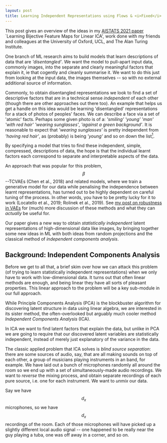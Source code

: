 ```yaml
---
layout: post
title: Learning Independent Representations using Flows & <i>Fixed</i> Linear Models
---
```



This post gives an overview of the ideas in my [AISTATS 2021 paper](https://arxiv.org/abs/2002.07766) `Learning Bijective Feature Maps for Linear ICA', work done with my friends and colleagues at the University of Oxford, UCL, and The Alan Turing Institute.


One branch of ML research aims to build models that learn descriptions of data that are _'disentangled'_.
We want the model to pull-apart input data, commonly images, into the separate and clearly meaningful factors that explain it, ie that cogently and cleanly summarise it.
We want to do this just from looking at the input data, the images themselves -- so with no external additional source of information.

Commonly, to obtain disentangled representations we look to find a set of descriptive factors that are in a technical sense _independent_ of each other (though there are other approaches out there too).
An example that helps us get a handle on this idea would be learning 'disentangled' representations for a stack of photos of peoples' faces.
We can describe a face via a set of 'atomic' facts.
Perhaps some given photo is of a: _'smiling'_ _'young'_ _'man'_ _'with red hair'_ _'wearing sunglasses'_, _'against a green background'_.
It is reasonable to expect that _'wearing sunglasses'_ is pretty independent from _'having red hair'_, as (probably) is being _'young'_ and so on down the list[^1].

By specifying a model that tries to find these independent, simple, compressed, descriptions of data, the hope is that the individual learnt factors each correspond to separate and interpretable aspects of the data.

An approach that was popular for this problem, $$\beta$$--TCVAEs (Chen et al., 2018) and related models, where we train a generative model for our data while penalising the independence between learnt representations, has turned out to be highly dependent on careful tuning of the process.
In other words, you have to be pretty lucky for it to work (Locatello et al., 2019; Rolinek et al., 2019).
See [my post on robustness in VAEs](https://matthewwilletts.github.io/Defending-VAEs-from-Adversarial-Attack/) for (much) more discussion of these methods and what they can _actually_ be useful for. 

Our paper gives a new way to obtain _statistically independent_ latent representations of high-dimensional data like images, by bringing together some new ideas in ML with both ideas from random projections and the classical method of _independent components analysis_.

## Background: Independent Components Analysis

<!-- Perhaps you've heard of Principle Components Analysis (PCA), where we use some gorgeous linear algebra to find a simple low-dimensional representation of our data.
 -->

Before we get to all that, a brief skim over how we can attack this problem (of trying to learn statistically independent representations) when we only have to work with low-dimensional data.
It turns out that often linear methods are enough, and being linear they have all sorts of pleasant properties.
This linear approach to the problem will be a key sub-module in our full approach.

While Principle Components Analysis (PCA) is the blockbuster algorithm for discovering latent structure in data using linear algebra, we are interested in its sister method, the often-overlooked but arguably much cooler method _Independent Components Analysis_ (ICA).
$$\renewcommand{\vector}[1]{\boldsymbol{\mathbf{#1}}}$$
$$\renewcommand{\v}{\vector}$$
$$\newcommand\vv[1]{\vec{\v{#1}}}$$
$$\newcommand\KL{\mathrm{KL}}$$
$$\newcommand\ELBO{\mathcal{L}}$$
$$\newcommand\expect{\mathbb{E}}$$
$$\newcommand\diff{\mathrm{d}}$$
$$\newcommand\argmin{\mathrm{arg \,min}}$$

In ICA we want to find latent factors that explain the data, but unlike in PCA we are going to require that our discovered latent variables are statistically independent, instead of merely just explanatory of the variance in the data.

The classic applied problem that ICA solves is _blind source separation_: there are some sources of audio, say, that are all making sounds on top of each other, a group of musicians playing instruments in an band, for example.
We have laid out a bunch of microphones randomly all around the room so we end up with a set of simultaneously-made audio recordings.
We want to _reverse_ the mixing process, and obtain separate recordings of each pure source, i.e. one for each instrument.
We want to _unmix_ our data.

Say we have $$d_x$$ microphones, so we have $$d_x$$ recordings of the room.
Each of those microphones will have picked up a slightly different local audio signal -- one happened to be really near the guy playing a tuba, one was off away in a corner, and so on.
<!-- So, we put down $$d_x$$ microphones.
 --><!-- Now we will make an assumption that makes things a fair bit simpler mathematically: that we picked $$d_$$ microphones because we knew that there were $$d_x$$ different instruments being played.
 -->

Now we can start to describe ICA.
Our multi-track audio data is a time series of $$N$$ temporal segments.
Let's denote each momentary microphone recording data as $$\v{x}_{ji}$$, $$j\in\{1,...,d_x\}$$, $$i\in\{1,...,N\}$$, which all together form the data matrix $$\v X$$.
So the first index $$j$$ indexes over the different microphones we have and $$i$$ index over time.
The simple version of ICA, and the one we will build off, really doesn't care about the temporal order of the data.
We can randomly shuffle the order that our $$N$$ datapoints appear and nothing would change.
In order words, our approach works for independent and identically distributed (iid) data -- and it turns out we can view these momentary snippets of audio recordings as a set of iid observations for the purpose of this model -- so $$i$$ can be viewed as just an index over datapoints.

We then make a (hopefully reasonable) modelling choice, the claim, that, taken overall, there is no dependency between different instruments being played together or apart within any particular time-slice across our recordings.
To continue with the musical setting of this problem, we are saying our data is a recording of the freest-possible jazz improv -- whether or not any instrument is being played at any particular moment is independent of what other instruments are being played.
We will denote the pure slices of waveform for the instruments as $$s_{ki}$$, $$k\in\{1,...,d_s\}$$, $$i\in\{1,...,N\}$$.
$$k$$ indexes over the $$d_s$$ different instruments ($$d_s\leq d_x$$) and $$i$$ indexes over time (or a matched shuffling of it).
It is $$\v{S}$$, the whole matrix of the latent (ie, unobserved) instrument wave-forms that we want to infer.

Then we are going to make another modelling assumption, that the process by which the audio sources were _mixed_ by the natural environment and then recorded at each microphone was _instantaneous, linear, and constant over time_.
Instantaneous means we won't worry about different instruments having different lags for different microphones.
(These would be present if the room was really big, so the effect of some instruments being really far from some microphones but very near to others would be something we'd have to take it into account.)
Linear means that each recording is the result of a simple weighted sum of the sources, and being constant over time means that the mixing does not depend on the (time) index $$i$$.
Thus the recorded signal can be written:

$$x_{j,i} = a_{j,1} s_{1,i} + a_{j,2} s_{2,i}  + ... + a_{j,d_{x}} s_{d_{x},i}$$

where $$a_{jk}$$ are the components of our mixing matrix.
So each microphone has its own associated constant mixing vector.
Dropping the $$i$$ subscript, we can say
$$\v{x} = \v{A}\v{s}$$
where $$\v{x}\in \mathbb{R}^{d_x}$$ and $$\v{s}\in \mathbb{R}^{d_s}$$ are vectors holding the multi-track recordings and instrument-latents, respectively, at a moment in time, and again $$\v{A}$$ is our _mixing matrix_.
Overall we can say that all $$N$$ slices of our recording are the result of a linear mapping of this type:

$$\v{X} = \v{AS} \label{eq:block_gen}$$

If we knew $$v A$$, then the problem would be solved.
We could simply invert $$\v A$$, giving us the unmixing matrix $$\v{A}^{+} = \v{A}^{-1}$$, and our inferred sources would then be $$\v{S}_{\mathrm{inferred}}=\v{A^{-1} X}$$ (if $$d_s < d_x$$, $$\v{A^{-1}}$$ is the [psuedo-inverse](https://en.wikipedia.org/wiki/Moore%E2%80%93Penrose_inverse)).

So, to proceed with unmixing our signal, trying to get some values for $$\v{s}$$ given our recorded values of $$\v{x}$$, we are going to have to find $$\v{A}$$.
There are a whole bunch of ways to proceed further within this problem within the ICA framework.

Part of what makes ICA somewhat confusing to study is that one can be solving essentially the same problem, inverting a mixing process like this, using very different looking mathematical tools.

The most obvious approach perhaps is to specify that we wish to learn a mapping, an unmixing, that results in a maximally-independent latent representation of our data.
A multivariate random variable is statistically independent if its probability distribution is equal to the product of its marginals.
As discussed in my post on [VAE robustness](https://matthewwilletts.github.io/Defending-VAEs-from-Adversarial-Attack/), we can measure how close-to-mutually-independent a multivariate distribution is by seeing how well approximated it is by a product of its marginal distributions.
One way to capture this is the _total correlation_ (Watanabe, 1960), the $$\KL$$ between these two entities:
$$ \mathrm{TC}(p(\v{a})) = \KL\left(p(\v a) \mid\mid \prod_{j=1}^{d} p(a_j) \right)$$
where $$d$$ is the dimensionality of the variable at hand.
Thus the Total Correlation is one such measure of how close to being statistically independent a multivariate probability distribution is.
If we try to train a mapping into the latent space from data space that minimises this quantity over our dataset, we will be doing ICA (Everson & Roberts, 2001).

This approach can work very well.
A powerful approach that is based on this is FastICA.

|  Blind Source Separation using FastICA |
|:-:|
|![BSS](/images/ica/sphx_glr_plot_ica_blind_source_separation_001.png#center){:height='400px'}
|Here $$d_x=d_s=3$$, so we have recordings by three 'microphones' (top panel) that are linearly-mixed versions of three 'instruments' (second panel) which are the latents we wish to infer. ICA unmixing (third panel) does achieve this, while PCA analysis (bottom panel) does not. Note that the ICA-output unmixing is only accurate up to scalings and flips of the true sources -- all are of shrunken magnitude, and the saw-tooth component has been flipped.|
|Reproduced from [_scikit-learn_](https://scikit-learn.org/stable/auto_examples/decomposition/plot_ica_blind_source_separation.html)|

But, despite its success, that is not quite the way we will proceed.
Back in the 1990s, the papers MacKay (1996) and Cardoso (1997) showed that fitting an ICA model that aims to maximise the total correlation is equivalent to fitting and performing inference in a 'matched' generative model.
This method naturally allows us to extend our approach: we can choose (up to certain requirements) the prior for our latents, the generative process can involve noise (i.e. measurement error) and we can choose from a variety of methods of inference.

## Probabilistic Linear Independent Components Analysis

Here we will take a probabilistic view of linear ICA, specifying a probabilistic model for our data $$\v x$$ with parameters we will try to learn, and trying to perform inference on the unknown latent variables $$\v s$$. 
Within that model we will try to find an appropriate unmixing matrix.

So, here we need to specify a probabilistic generative model that contains linear mixing of latents to produce data, $$\v{x} = \v{As}$$, at its core, and one that imposes statistical independence between latents.
First, we will need a prior over the latents, the sources: $$p(\v{s})$$.
We want each latent to be about a single aspect of the data.
In other words, we are asking for our representations to be in some sense _axis-aligned_.
Perhaps surprisingly, placing separate independent, zero-mean, unit-variance Gaussian priors over the latent dimensions is not acceptable for our purposes -- but why this does not work can be seen immediately if we think geometrically.

|  Spheres rotate into other spheres, so priors with spherical contours are not appropriate for ICA|
|:-:|
|![A sphere](/images/ica/Euler_AxisAngle.png#center){:height='300px'}
|The contours of a product of Gaussians are spheres. Spheres rotate into other spheres, so we can rotate our axes arbitrarily and obtain the same distribution. So if our aim is to learn axis-aligned latents, this is bad choice.|
|Reproduced from [_wikimedia_](https://commons.wikimedia.org/wiki/File:Euler_AxisAngle.png)|

Imagine that we obtain a model where our latents are drawn from this prior.
If we apply an arbitrary rotation in the latent space we will have a new model that is indistinguishable from the initial one in terms of its statistical properties, but we have achieved this new model by mixing together our latents.
This doesn't sound promising if we want to learn an unmixing of our data in our latent space, if arbitrary re-mixing in the latent space is a baked-in property!

Put another way, a rotation of a product of standard Gaussians is itself a product of standard Gaussians.
If we are interested in learning independent latent representations to undo a linear mixing process, Eq $$\eqref{eq:block_gen}$$, then if that model is indistinguishable up to a whole class of linear transformations, the approach is not going to work.
This is why the PCA results, in the lowest panel of the plot up above, are not giving us what we want.

So, if we are going to work in a generative-modelling framework, we need a generative model that breaks this symmetry.
It turns out that pretty much any standard distribution that isn't a Gaussian works for our purposes -- it can be either heavier-tailed than a Gaussian or lighter-tailed.
That then gives us axis-aligned contours in the prior in the latent space.
A product of uniform distributions is a common choice, as are Laplace distributions.
We can parameterise a whole family of ICA-appropriate prior distributions using the Generalised Gaussian (GG)

$$p(\v{s})=\prod_{i=1}^{d_s} \mathrm{GG}(s_i\mid\mu,\alpha,\rho) , \qquad \mathrm{GG}(s_i|\mu,\alpha,\rho) =\frac{\rho}{2\alpha \Gamma(1/\rho)}\exp\left[{\left(-\frac{\lvert s_i - \mu\rvert}{\alpha}\right)^\rho} \right]$$

with mean $$\mu$$, scale $$\alpha$$ and shape $$\rho$$.
For $$\rho=2$$ we recover a Gaussian distribution (so we cannot have $$\rho=2$$), and for $$\rho=1$$ we have the (heavy-tailed) Laplace. 
As $$\rho \to \infty$$ the distribution becomes increasingly sub-Gaussian, tending to a uniform distribution.
(In the paper, we use $$\rho=10$$ in our experiments where we want something approximately uniform, and $$\rho=1$$ when we want something heavy tailed.)

Again, as discussed in my post on [VAE robustness](https://matthewwilletts.github.io/Defending-VAEs-from-Adversarial-Attack/), we can use _variational inference_ to parameterise _posterior distributions_ over the latent sources in our model.
Following very much a VAE-like approach, we introduce an amortised posterior for $$\v s$$:

$$q_\phi(\v s \mid \v x) = \mathcal{N}(\v{\mu}=\v{A}^{-1}\v{x}, \v \sigma = \v\sigma_\phi).$$

And we will say our data was generated via a likelihood $$p_\theta(\v{x}\mid\v{s})$$ of the location-scale family with location $$=\v{A}\v{s}$$ and fixed scale.

Training our generative model and variational posterior then means tuning $$\v A$$ [including via its (pseudo-)inverse] and $$\sigma_\phi$$ to maximise a lower bound on the overall log-probability of our data under our model, the ELBO:

$$\ELBO(\v{X};\v{A},\sigma_\phi) = \expect_{\v{x}\sim\v{X}}\left[\expect_{\v{s}\sim_\phi(\v s \mid \v x)}\left[\log p_\theta(\v{x}\mid\v{s})\right]- \KL\left(q_\phi(\v s \mid \v x)\mid\mid p(\v{s}\right) \right].$$

|  Linear Unmixing using Variational Inference |
|:-:|
|![Unmixing](/images/ica/linear_ICA_dsp.png#center){:height='150px'}
|Linear Unmixing using this Variational Inference approach. We take two dSprites images (a) and generate our dataset, for example (b), by making numerous linear mixings of them. Our approach (d) learns the true underlying images (the entries in $$\v A$$) much in the same way as FastICA (c) -- for full details of our implementation, see the paper.|

This is a powerful method, and works well, as long as the problem conforms to the very strict assumptions we have made about how the data was generated.
While the linear-mixing assumption is all well and good for things like audio signals, what if we are interested in high dimensional data, say images of faces like we discussed right at the start?
The idea of **linearly** mixing _smiling_ or _age_ directly to the pixel values of the images is a bit of a non-starter.
So what if we are interested in non-linear generative models for our data, and therefore have to consider _non-linear unmixings_ to discover the latent sources?

## Flows and Non-linear ICA

The first problem with extending ICA to non-linear mixing is the problem of inverting a non-linear operation.
In the above background section, we skated over the difficulties of having the dimensionality of the data $$d_x$$ and the dimensionality of the sources $$d_s$$ vary.
In the linear setting the problem is pretty easy to handle if $$d_s\leq d_x$$.
In the non-linear case, however, if we want to maintain invertibility, if we want the core mapping at the heart of our generative model, $$\v x = f(\v s)$$, to be a bijection between $$\mathcal{X}=\mathbb{R}^{d_x}$$ and $$\mathcal{S}=\mathbb{R}^{d_s}$$, then really we have to have $$d_x=d_s$$.

ICA models, linear or not, with $$d_x=d_s$$ are called _square_, in analogy with the linear case for which this design choice means the linear mixing and unmixing operations are performed by square matrices.
Early work in the 1990s by Deco & Brauer (1995) and Parras et al. (1995) proposed models where the non-linear function $$f(\cdot)$$ is learnable from the data and _is invertible by construction_.
This means that we can then use $$f^{-1}(\v x)$$ as (part of) the method of inference in giving us our latent representations of the sources.

These ideas have come back to the fore in modern machine learning under the name _normalising flows_.
Here we transform between probability distributions using an **invertible** function via the change-of-variables formula.
If we have a variable $$\v z\in\mathcal{Z}=\mathbb{R}^{d_x}$$ with simple base distribution $$p(\v z)$$, we can specify a distribution over data $$\v x\in\mathcal{X}=\mathbb{R}^{d_x}$$ as

$$p(\v x) = p(\v z) \left\lvert \mathrm{det} \frac{\partial f^{-1}}{\partial \v z}\right\rvert
\label{eq:changeofvar}$$

where $$f$$ is a bijection from $$\mathcal{Z}\rightarrow\mathcal{X}$$.
In essence under this model the generative process is that our data was made by sampling a latent variable $$\v z$$ and mapping it through a function $$f$$, and as the function is invertible by construction we can perform inference by simply applying $$f^{-1}$$ to our data.
It is essential that $$f$$ be richly-parameterised, to give it the necessary power and flexibility to map between latents and data.
Clearly this is a generalisation of square ICA to non-linear mixings.

If $$f$$ has a tractable Jacobian we can train this model by pure maximum likelihood on our data.
The Jacobian being lower-triangular is a common choice -- the determinant is then simply the product of the diagonal elements.
In essence, we transform our data to representations in $$\mathcal{Z}$$ and tune the parameters of $$f$$ to maximise $$\log p(\v x)$$ via Eq$$~\eqref{eq:changeofvar}$$.

In specifying these flow models it is standard to have them as a pipeline of simpler invertible functions that are composed together, and in doing so they retain the simple structure of their Jacobian that renders training tractable.

For more flexible distributions for $$\v{x}$$, we can use function composition to 
specify $$\v{x}$$ through a series of composed functions, from our simple initial $$p$$ into a more complex multi-modal distribution; for example for a series of $$K+1$$ mappings,

$$\v{z} = f_K \circ ... \circ f_0(\v{x}).$$

By the properties of determinants under function composition 
$$\begin{equation}
p(\v{x}) = p(\v{z}_K)\prod_{i=0}^{K}\left\lvert\mathrm{det}\frac{\partial f_{i}^{-1}}{\partial \v{z}_{i+1}}\right\rvert,
\label{eq:deepflow}
\end{equation}$$
where $$\v{z_{i+1}}$$ is the variable resulting from the transformation $$f_{i}(\v{z}_{i})$$, $$p(\v{z}_K)$$ defines a density on the $$K^{\mathrm{th}}$$, and the bottom most variable is our data ($$\v{z}_0 = \v{x}$$).

The first paper to bring these ideas back to the mainstream in modern ML was NICE: Non-linear Independent Components Estimation (Dinh et al., 2015).
The exact method used in that paper for building the invertible 'building blocks' of the model has now been superseded -- check the paper out, though, if you are interested.
For us a key take-away is that this is a _variety_ of non-linear ICA; the hint is in the name.
It is not, however, quite what we want.

The first thing to fix is that NICE (and subsequent models with richer invertible 'building blocks') uses $$\mathcal{N}(\v 0,\v 1)$$ as the base distributions for $$\v z$$.
As discussed in the background section on Linear ICA above, Gaussians are not suitable for ICA models as they are unchanged by rotations, so intrinsically they cannot learn the axis-aligned representations we wish to obtain.
Secondly, this method is intrinsically dimensionality preserving, and really when considering high-dimensional data like images we want to learn a latent representation of a smaller dimensionality: we don't think that the right number of latents to model an image is the same as the number of sub-pixels.

So, how can we try to make a model that uses the powerful bijective functions of modern flows (now more expressive than early approach like NICE) but also give us some compression: learning a reduced number of ICA-latents?

## Bijecta: Combining Flows with Linear ICA

In our paper we use a modern form of flow, a Rational Quadratic Spline (RQS) flow (Durkan et al., 2019), not as the full model but as a sub-component, as a _feature extractor_ that outputs a representation $$\v z\in\mathbb{R}^{d_x}$$.
That representation is now an intermediate value that we then compress using a non-square linear ICA model.
The idea is that we want to learn a mapping between data $$\v x$$ and representations $$\v z$$ for which non-square linear-ICA is an easy model to learn.
It is as if we are _learning the data_ for the linear ICA model.

|  Plate Diagram for Bijecta |
|:-:|
|![Bijecta](/images/ica/bijecta.png#center){:height='150px'}
|[Left] Generative model and [Right] Approximate Posterior for Bijecta|

So here we have a generative model where

$$\begin{align}
    &p(s_i) = \mathrm{GG}(s_i |\mu=0,\alpha=1,\rho), {\mathrm{for\ } i \in \{1,\dots,d_s}\} \\
    &p(\v{z}|\v{s}) = \mathcal{N}(\v{x}|\v{A}\v{s}, \v{\Sigma}_\theta) \\
    &p_\theta(\v{x},\v{s})=p_\theta(\v{x}|\v{s})p(\v{s})=p(\v{z}|\v{s})p(\v{s})\left\lvert\mathrm{det}\frac{\partial f_\theta^{-1}}{\partial \v{z}}\right\rvert
\end{align}$$

and $$\v{A} \in \mathbb{R}^{d_x\times d_s}$$ is our (unknown) ICA mixing matrix, which acts on the sources to produce a linear mixture, expanding the dimensionality to $$d_x > d_s$$ in the process; and 
$$\v{\Sigma}_\theta$$ is a learnt or fixed diagonal covariance.
This linear mixing of sources yields an intermediate representation $$\v{z}$$ that is then mapped to the data by a flow. 
Our model has three sets of variables: the observed data $$\v{x}$$, the flow representation $$\v{z} = f^{-1}(\v{x})$$, and ICA latent sources $$\v{s}$$.


We choose a linear mapping in our posterior, with $$q_\phi(\v{s}|\v{z}) = \mathrm{Laplace}(\v{s}|\v{A}^{+}\v{z}, \v{b}_\phi)$$,
where we have introduced variational parameters $$\phi=\{\v{A}^{+}, \v{b}_\phi\}$$ corresponding to an unmixing matrix and a diagonal diversity.

Roughly speaking, we are saying that our learnt latent sources are

$$\v s = \v{A}^+ f^{-1}_\theta(\v x) + \v b_\phi\circ\v \eta,$$

where $$\v{A}^+ \in \mathbb{R}^{d_s\times d_x}$$ acts to 'unmix' the flow outputs and compress them to dimensionality $$d_s < d_x$$.
$$\v\eta\sim \mathrm{Laplace}(\v 0,\v 1)$$ gives us the noise associated with the amortised posterior $$q_\phi$$.

Using samples from this posterior we can define a lower bound $$\ELBO$$ on the evidence for the linear ICA model in $$\mathcal{Z}$$

$$\begin{align}
\log p(\v{z};\v{A},&\v{\Sigma}_\theta)  \geq \ELBO(\v{z};\phi,\v{A},\v{\Sigma}_\theta) = \expect_{\v{s}\sim q}[\log p(\v{z}|\v{s}) -\KL(q_\phi(\v{s}|\v{z})|| p(\v{s})).
\label{eq:elbo_z_ica}
\end{align}$$

Using the change of variables equation, Eq $$\eqref{eq:changeofvar}$$, and the lower bound on the evidence for ICA in $$\eqref{eq:elbo_z_ica}$$ for $$\mathcal{Z}$$, we can obtain a variational lower bound on the evidence for our data $$\v{x}$$ as the sum of the ICA model's ELBO (acting on $$\v{z}$$) and the log determinant of the flow:

$$\begin{align}
\log p_\theta(\v{x};\v{A}, \v{\Sigma}_\theta)  \geq  \ELBO(\v{x};\theta, \phi,\v{A}, \v{\Sigma}_\theta) = \ELBO(\v{z};\phi,\v{A},\v{\Sigma}_\theta)
+ \log \left\lvert\mathrm{det}\frac{\partial f_\theta^{-1}}{\partial \v{z}}\right\rvert.
\label{eq:total_var_objective}
\end{align}$$

As such our model is akin to a flow model, but with an additional latent variable $$\v{s}$$; the base distribution $$p(\v{z})$$ of the flow is defined through marginalising out the linear mixing of the sources.

For this method to work you might think you have to train the flow part of the model and the linear-ICA model that sits atop it at the same time.
And, to an extent, that is true -- we want the flow to learn to output good $$\v z$$ representations that are easy for the linear-ICA model to act on.

There are problems, however, with training two models on top of each other.
For example, in GANs it is well known the discriminator is often much faster to train than the generator, so some hyper-optimisation or grid search is often needed to find some learning procedure that provides both stable training and good models.
Similarly, here we are training a large, powerful flow model that has many millions of parameters, alongside a relatively weak linear ICA model.
We want training to be stable and effective, and we want to avoid adding extra design choices like 'having a different learning rate for the linear ICA part of the model' or 'doing $$n$$ update steps of the flow for each single update of the linear ICA model', or whatever.

Recall also that really we are aiming more for the flow to be bent to the will of the linear ICA model: we want the flow to do the heavy lifting to make the linear ICA model's job easy.

To that end, we **fix** the unmixing matrix in the linear ICA model.
We construct it at init, and it is then fixed.
There is no training to be done for the unmixing matrix, so no tweaking of learning rates or anything.
So not only is the flow trying to output representations that are good for linear ICA, the flow is having to output representations that are good for a particular, fixed unmixing procedure.

(We still learn the mixing matrix.
A naive pseudo-inverse doesn't take into account the geometry of the space $$\mathcal{Z}$$: some directions in $$\mathcal{Z}$$ are more important to get right than others when compressing and re-expanding via $$\mathcal{S}$$, and by learning $$\v A$$ we can take that into account.
In the end, the learnt $$\v A \approx \left(\v{A}^+\right)^{-1}$$, but not exactly.)

This then leads to the natural question: what is the right kind of unmixing matrix we should have for this procedure to work well?

For that, we have to return to the world of linear ICA, and consider the manifold of optimal ICA unmixing matrices.

## The Manifold of ICA Unmixing Matrices

With a linear ICA model, recall that $$\v{A}^{+}$$ linearly maps from the data-space $$\mathcal{X}$$ to the source space $$\mathcal{S}$$.
It can be decomposed into three linear operations.
First we _whiten_ the data such that each component has unit variance and these components are mutually uncorrelated.
In the compressive case, where $$d_s < d_x$$, whitening is the step where we compress down the dimensionality of our representations.

We then apply an orthogonal transformation and finally a scaling operation (Hyvarinen et al., 2001, Section 6.34) to 'rotate' the whitened data into a set of coordinates where the sources are independent _and_ decorrelated, and then appropriately scale them for the geometry of the sources' priors.
Whitening on its own is not sufficient for ICA -- having no correlation between sources' aggregate posteriors is not the same as those sources being statistically independent.
Put another way, two sources can be uncorrelated _and_ dependent.

So we can write the linear ICA unmixing matrix as this sequence of linear operations 

$$\begin{equation}
\v{A}^+ = \v{\Phi R}\v{W}
\label{eq:classic_ica_unmix}
\end{equation}$$

where $$\v{W}\in\mathbb{R}^{d_s\times d_x}$$ is our whitening matrix, $$\v{R}\in\mathbb{R}^{d_s\times d_s}$$ is an orthogonal matrix and $$\v{\Phi}\in\mathbb{R}^{d_s}$$ is a diagonal matrix.

We can show what these parts of the operation do in this figure.

|  Linear ICA Unmixing, Visualised|
|:-:|
|![Linear ICA Unmixing](/images/ica/ICASeq.png#center){:height='220px'}
|The Unmixing process of Eq \eqref{eq:classic_ica_unmix} visualised for a 2D dataset.|

Matrices that can be factored this way are known (slightly confusingly) as _decorrelating matrices_.
The optimum unmixing matrices in Linear ICA are in this family, given enough data (Everson & Roberts, 1999).
We would like to leverage these ideas in thinking about how we can be best choose our unmixing matrix within our Bijecta model.
In overall effect, our combination of a flow and a linear operation has to achieve philosophically similar results to the purely-linear case, but 1) do so while handling non-linearly-mixed data and 2) while actually aiming to have the linear unmixing be _fixed_.

Our aim to merely whiten in the unmixing matrix, and off-load the work that, in the linear case, is done by the square matrix $$\v R$$ and scaling $$\v \Phi$$, to the powerful flow in our model -- but doing these jobs ahead of the whitening operation.
The flow will learn to give representation that are a simple whitening operation from being unmixing -- with statistical independence rewarded by the $$\KL$$ term in the objective Eq $$\eqref{eq:total_var_objective}$$.

Again, we can give a visual representation of our aim here.

|  Bijecta Unmixing, Visualised|
|:-:|
|![Bijecta Unmixing](/images/ica/BIJSeq.png#center){:height='220px'}
|The Unmixing process of Bijecta visualised for 2D a dataset.|


Now, in Linear ICA we construct the whitening matrix $$\v W$$ using Singular Value Decomposition LINK.
This won't suit us -- after all we want our method to be data-agnostic so we can construct $$\v{A}^+$$ with no data dependency.

(Of course in the linear case you just have to do this once, simply for your observed dataset, so doing SVD isn't that big a deal.
For us, however, we are acting on the output of the flow.
So the equivalent of the 'data matrix' from the perspective of our linear model is our whole dataset fed through the current instance of the flow [$$\v Z=f^{-1}_\theta(\v X)$$] which changes after every gradient update to $$\theta$$.
So if we were to embark on an SVD-whitening approach here, we would have to perform SVD after every update, and backpropagate through the procedure as well.
The instability and overhead associated with this are exactly the kind of thing we are trying to avoid -- hence having a fixed unmixing matrix.)

There is a neat way to achieve approximate whitening in a way that doesn't depend on the data at all.
This is possible using _sketching_, also known (more informatively) as 'random projections'.
Remarkably, if we sample the elements of a matrix iid from certain (simple) uni-variate distributions, then the resulting matrix is an approximate whitening matrix -- see the full paper for theory on this.

A particularly simple sketching matrix is that of Achlioptas (2003), where each entry is $$\pm1$$ with equal probability -- and multiplied by an overall scaling to preserve distances in the projected space.

This completes our definition of _Bijecta_, $$\v{A}^+$$ is an Achlioptas sketching matrix -- now we get to set it loose on some datasets and see how it performs.

## Bijecta Experiments

First, we can check how well this does on a problem that breaks Linear ICA.
We will stick with dSprites, but instead of having the latent sources modulate the _intensity_ of sprites we can use 2 latents to modulate the $$x, y$$ position of a sprite in the field of view.
The position of the sprite is generated by sampling $$x$$ and $$y$$ each uniformly over the image and then inserting it -- so $$x,y$$ position, or a rotation thereof, are the true, underlying latent variables that explain this data.

And of course this is fundamentally an _affine_ mixing procedure, not linear -- so linear ICA is not an appropriate model.

We train both VAEs and Bijectas with $$\v z \in \mathbb{R}^2$$, both with priors appropriate for performing ICA.

|  Affine Unmixing  |
|:-:|
|![Unmixing](/images/ica/bij_dsp.png#center){:height='200px'}
|Affine Unmixing using Bijecta. We successfully 'disentangle' the $$x,y$$ positions of a dSprites sprite in an image, obtaining the true underlying latents. Modulating the learnt latent variables leads to clean and consistent changes in the displacement of the sprite. Note that a VAE with an ICA-appropriate prior doesn't learn the true latents. For full details of our implementation see [our paper](https://arxiv.org/abs/2002.07766).

Clearly Bijecta has learnt the appropriate representation -- traversing the values of $$\v s$$ produces neat, consistent, smooth changes in the placement of the generated sprite -- unlike the VAE.

We can also apply this model to standard machine learning datasets.
We experiment on CelebA, and benchmark again against disentangling VAEs, as we might hope that these methods work here.
So in addition to a VAE with Laplace priors, we also train $$\beta$$-TCVAEs -- during training the vanilla ELBO has added to it an up-weighted total correlation term for the aggregate posterior.

We measure the total correlation of the resulting aggregate posteriors -- after all mutual independence between latent representations is a necessary requirement for a successful non-linear ICA algorithm.
All models were trained with 32 dimensional latent variables, and all VAEs use the
same architecture and training as Chen et al. (2018).
(This test is also particularly tilted towards rewarding our $$\beta$$-TCVAE baselines, which after all _directly penalises exactly this quantity during training_.)

We find that Bijecta achieves much lower TC values:

|:-:|:-:|:-:|:-:|
| |Laplace-VAE|$$\beta$$-TCVAE|Bijecta|
|_**TC**_:|106.7 ± 0.9 | 55.7 ± 0.1 | **13.1 ± 0.4**|

Here we measure the
source separation of different models on CelebA:
the TC of the validation set embeddings in the latent space of: Laplace prior VAEs, β-TCVAEs
(β = 15), and Bijecta with a Laplace prior (± indicates
the standard deviation over 2 runs).

This is all pretty nice.
As a final test, we try to measure how much the Bijecta training procedure compresses information into a low dimensional subspace in $$\mathcal{Z}$$, ready to then be extracted by $$\v A^+$$.
We compare this to when training the flow model with just a standard base distribution.
We can measure the concentration into a subspace by how much of the variance in $$\mathcal{Z}$$ we can explain as we build up an orthogonal basis in that space.

|Spectra of $$\mathcal{Z}$$ representations for Flows and Bijecta, on F-MNIST and CIFAR-10|
|:-:|
|![Spectra](/images/ica/spectra.png#center){:height='150px'}
|Explained variance plots for the embedding in $$\mathcal{Z}$$, as measured by the sums of the eigenvalues of the covariance matrix of the embeddings, for both our Bijecta model and for an RQS model of equivalent size trained with a Laplace base distribution. For both Fashion-MNIST (left) and CIFAR 10 (right) datasets we see that the Bijecta model has learned a compressive flow, where most of the variance can be explained by only a few linear projections. The shaded region denotes the first 64 dimensions, corresponding to the size of the target source embedding $$\mathcal{S}$$.

This shows that Bijecta is computing representations that are easy to compress with a simple non-square whitening transform without losing much in the process, unlike vanilla RQS flows

Overall, we think this is a fun approach, pairing powerful flows with (partially) fixed linear models.
[Check out the full paper](https://arxiv.org/abs/2002.07766) for more experiments and for the more technical aspects of the idea.

[^1]: Admittedly this is an approximation -- maybe _wearing sunglasses_, being _young_ and _smiling_ are in fact interdependent, but hopefully the correspondence is weak. If wearing sunglasses and smiling, say, really did strongly tend to go together in some way, then a model of this type _would_ learn to lump them together as a single _wearing sunglasses while smiling_ variable.


#### References

**Dimitris Achlioptas**. _Database-friendly random projections: Johnson-Lindenstrauss with binary coins_. In Journal of Computer and System Sciences, volume 66 (pp. 671–687), 2003.

**Jean-Francois Cardoso**. _Infomax and Maximum Likelihood for Blind Source Separation_. IEEE Letters on Signal Processing, 4, 112–114, 1997.

**Ricky T Q Chen, Xuechen Li, Roger Grosse, and David Duvenaud**. _Isolating Sources of Disentanglement in Variational Autoencoders_. (arXiv:1802.04942) In NeurIPS, 2018.

**Gustavo Deco, Wilfried Brauer**. Higher Order Statistical Decorrelation without Information Loss. In NeurIPS, 1994.

**Laurent Dinh, David Krueger, and Yoshua Bengio**. _NICE: Non-linear Independent Components Estimation_. In ICLR, 2015.

**Conor Durkan, Artur Bekasov, Iain Murray, George Papamakarios**. _Neural Spline Flows_. In NeurIPS, 2019.

**Richard Everson & Stephen J Roberts**. _Independent Component Analysis: A Flexible Nonlinearity and Decorrelating Manifold Approach_. Neural Computation, 11(8), 1957–83, 1999.

**Richard Everson & Stephen J Roberts**. _Independent Component Analysis_. Cambridge University Press., 2001.

**Aapo Hyvärinen, Juha Karhunen, and Erkki Oja**. _Independent Component Analysis_. John Wiley, 2001.

**Diederik P Kingma and Max Welling**. _Auto-encoding Variational Bayes_. (arXiv:1312.6114) In ICLR, 2014

**Francesco Locatello, Stefan Bauer, Mario Lucic, Gunnar Rätsch, Sylvain Gelly, Bernhard Schölkopf and Olivier Bachem**. _Challenging common assumptions in the unsupervised learning of disentangled representations_. (arXiv:1811.12359) in ICML, 2019

**David J C Mackay**. _Maximum Likelihood and Covariant Algorithms for Independent Component Analysis_. Technical report, University of Cambridge, 1996.

**Lucas Parra,Gustavo Deco, and Stefan Miesbach**. _Redundancy reduction with information-preserving nonlinear maps_. Network: Computation in Neural Systems, 6(1), 61–72. 1995.

**Danilo Jimenez Rezende, Shakir Mohamed, and Daan Wierstra**. _Stochastic Backpropagation and Approximate Inference in Deep Generative Models_. (arXiv:1401.4082) In ICML, 2014

**Michal Rolinek, Dominik Zietlow,and Georg Martius**. _Variational Autoencoders Pursue PCA Directions (by Accident)_. (arXiv:1812.06775) In CVPR, 2019

**Satosi Watanabe**. _Information Theoretical Analysis of Multivariate Correlation_. IBM Journal of Research and Development, 4(1):66–82, 1960